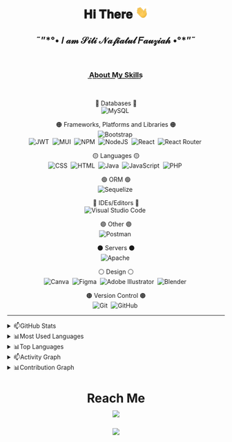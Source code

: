 <h1 align="center">𝐇𝐢 𝐓𝐡𝐞𝐫𝐞 <img src="https://github.com/ABSphreak/ABSphreak/blob/master/gifs/Hi.gif" width="30px"></h1>

<div align="center">
  <h2>˜”*°•   𝐼 𝒶𝓂 𝒮𝒾𝓉𝒾 𝒩𝒶𝒻𝒾𝒶𝓉𝓊𝓁 𝐹𝒶𝓊𝓏𝒾𝒶𝒽   •°*”˜</h2>
  <!-- <p>I have no special talent. I am only passionately curious.</p> -->
  <!-- <img src="https://img.shields.io/github/followers/nafi-36.svg?style=social&label=Followers&maxAge=2592000" /> -->
</div>  

<br>

<div align="center">
  <h3>A͟b͟o͟u͟t͟ ͟M͟y͟ ͟S͟k͟i͟l͟l͟s͟</h3><br>
  
  🔴 Databases 🔴<br>
  ![MySQL](https://img.shields.io/badge/mysql-%2300f.svg?style=for-the-badge&logo=mysql&logoColor=white)&nbsp;
  
  🟠 Frameworks, Platforms and Libraries 🟠<br>
  ![Bootstrap](https://img.shields.io/badge/Bootstrap-563D7C?style=for-the-badge&logo=bootstrap&logoColor=white)&nbsp;   
  ![JWT](https://img.shields.io/badge/JWT-black?style=for-the-badge&logo=JSON%20web%20tokens)&nbsp;
  ![MUI](https://img.shields.io/badge/MUI-%230081CB.svg?style=for-the-badge&logo=mui&logoColor=white)&nbsp;
  ![NPM](https://img.shields.io/badge/NPM-%23000000.svg?style=for-the-badge&logo=npm&logoColor=white)&nbsp;
  ![NodeJS](https://img.shields.io/badge/node.js-6DA55F?style=for-the-badge&logo=node.js&logoColor=white)&nbsp;
  ![React](https://img.shields.io/badge/react-%2320232a.svg?style=for-the-badge&logo=react&logoColor=%2361DAFB)&nbsp;
  ![React Router](https://img.shields.io/badge/React_Router-CA4245?style=for-the-badge&logo=react-router&logoColor=white)&nbsp;  
  
  🟡 Languages 🟡<br>
  ![CSS](https://img.shields.io/badge/css-%231572B6.svg?style=for-the-badge&logo=css3&logoColor=white)&nbsp;
  ![HTML](https://img.shields.io/badge/html-%23E34F26.svg?style=for-the-badge&logo=html5&logoColor=white)&nbsp;
  ![Java](https://img.shields.io/badge/java-%23ED8B00.svg?style=for-the-badge&logo=java&logoColor=white)&nbsp; 
  ![JavaScript](https://img.shields.io/badge/javascript-%23323330.svg?style=for-the-badge&logo=javascript&logoColor=%23F7DF1E)&nbsp;
  ![PHP](https://img.shields.io/badge/php-%23777BB4.svg?style=for-the-badge&logo=php&logoColor=white)&nbsp;
  
  🟢 ORM 🟢<br>
  ![Sequelize](https://img.shields.io/badge/Sequelize-52B0E7?style=for-the-badge&logo=Sequelize&logoColor=white)&nbsp;  
  
  🔵 IDEs/Editors 🔵<br>
  ![Visual Studio Code](https://img.shields.io/badge/Visual%20Studio%20Code-0078d7.svg?style=for-the-badge&logo=visual-studio-code&logoColor=white)&nbsp;  
  
  🟣 Other 🟣<br>
  ![Postman](https://img.shields.io/badge/Postman-FF6C37?style=for-the-badge&logo=postman&logoColor=white)&nbsp;  
  
  ⚫️ Servers ⚫️<br>
  ![Apache](https://img.shields.io/badge/apache-%23D42029.svg?style=for-the-badge&logo=apache&logoColor=white)&nbsp;
 
  ⚪️ Design ⚪️<br>
  ![Canva](https://img.shields.io/badge/Canva-%2300C4CC.svg?style=for-the-badge&logo=Canva&logoColor=white)&nbsp;
  ![Figma](https://img.shields.io/badge/figma-%23F24E1E.svg?style=for-the-badge&logo=figma&logoColor=white)&nbsp;
  ![Adobe Illustrator](https://img.shields.io/badge/adobe%20illustrator-%23FF9A00.svg?style=for-the-badge&logo=adobe%20illustrator&logoColor=white)&nbsp;
  ![Blender](https://img.shields.io/badge/blender-%23F5792A.svg?style=for-the-badge&logo=blender&logoColor=white)&nbsp;  
  
  🟤 Version Control 🟤<br>
  ![Git](https://img.shields.io/badge/git-%23F05033.svg?style=for-the-badge&logo=git&logoColor=white)&nbsp;
  ![GitHub](https://img.shields.io/badge/github-%23121011.svg?style=for-the-badge&logo=github&logoColor=white)&nbsp;  

</div>

<hr>

<details>
  <summary>📫GitHub Stats</summary>

  <img  alt="Zia GitHub Stats" src="https://github-readme-stats.vercel.app/api?username=nafi-36&show_icons=true&include_all_commits=true&count_private=true&theme=radical" />


</details>

<details>
  <summary>📊Most Used Languages</summary>

  <img alt="Zia GitHub Most Used Languages" src="https://github-readme-stats.vercel.app/api/top-langs/?username=nafi-36&layout=compact&theme=radical" /><br>

  
</details>

<details>
  <summary>📊Top Languages</summary>
    
  <img alt="Zia GitHub Most Used Languages" src="https://github-profile-summary-cards.vercel.app/api/cards/repos-per-language?username=nafi-36&theme=monokai" />
  <img alt="Zia GitHub Most Used Languages" src="https://github-profile-summary-cards.vercel.app/api/cards/most-commit-language?username=nafi-36&theme=monokai" />
  
</details>


<details>
  <summary>📫Activity Graph</summary>

  <img alt="Siti Nafiatul Fauziah's Contribution Graph" src="https://github-readme-streak-stats.herokuapp.com/?user=nafi-36&theme=radical" />

</details>

<details>
  <summary>📊Contribution Graph</summary>

  <img alt="Siti Nafiatul Fauziah's Contribution Graph" src="https://activity-graph.herokuapp.com/graph?username=nafi-36&theme=monokai" />

</details>

<h1 align="center">Reach Me <br><img src="https://img.shields.io/badge/nav____y-%23E4405F.svg?style=for-the-badge&logo=Instagram&logoColor=white" /></h1> 

<div align="center">
  <img src="https://condaluna.com/assets/stickers/thank-you-pling.gif" width="250px" />
</div>  
